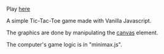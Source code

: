 Play [here](https://sarthakbhandari.github.io/Tic-Tac-Toe-JS/)

A simple Tic-Tac-Toe game made with Vanilla Javascript.  

The graphics are done by manipulating the [canvas](https://developer.mozilla.org/en-US/docs/Web/HTML/Element/canvas) element.

The computer's game logic is in "minimax.js".
